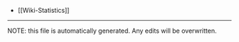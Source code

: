 * [[Wiki-Statistics]]

*****
NOTE: this file is automatically generated. Any edits will be overwritten.
